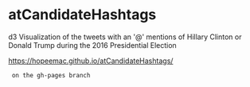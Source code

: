 # atCandidateHashtags

d3 Visualization of the tweets with an '@' mentions of Hillary Clinton or Donald Trump during the 2016 Presidential Election

https://hopeemac.github.io/atCandidateHashtags/

<code/> on the gh-pages branch
